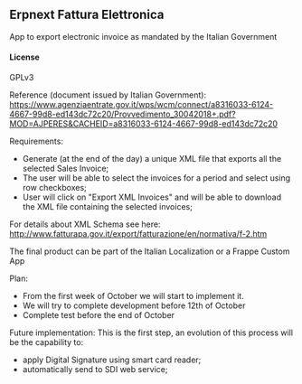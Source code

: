 ## Erpnext Fattura Elettronica

App to export electronic invoice as mandated by the Italian Government

#### License

GPLv3

Reference (document issued by Italian Government):
https://www.agenziaentrate.gov.it/wps/wcm/connect/a8316033-6124-4667-99d8-ed143dc72c20/Provvedimento_30042018+.pdf?MOD=AJPERES&CACHEID=a8316033-6124-4667-99d8-ed143dc72c20

Requirements:

- Generate (at the end of the day) a unique XML file that exports all the selected Sales Invoice;
- The user will be able to select the invoices for a period and select using row checkboxes;
- User will click on "Export XML Invoices" and will be able to download the XML file containing the selected invoices;

For details about XML Schema see here:
http://www.fatturapa.gov.it/export/fatturazione/en/normativa/f-2.htm

The final product can be part of the Italian Localization or a Frappe Custom App

Plan:
- From the first week of October we will start to implement it.
- We will try to complete development before 12th of October
- Complete test before the end of October

Future implementation:
This is the first step, an evolution of this process will be the capability to:
- apply Digital Signature using smart card reader;
- automatically send to SDI web service;
